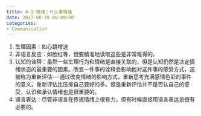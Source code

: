 ```yaml
---
title: 4-1-情绪：什么事情绪
date: 2017-08-18 00:00:00
categories:
- Communication
---
```

1.  生理因素：如心跳增速
2.  非语言反应：如脸红等，但要精准地读取这些是非常难得的。
3.  认知的诠释：虽然一些生理行为和情绪是直接关联的，但是认知仍然是决定情绪状态的最重要的因素。改变一件事的诠释会影响他对这件事的感受方式，这被称为重新评估---通过改变情绪的影响方式，重新思考充满感情色彩的事件的意义。重新评估比压抑自己要好的多。但是重新评估并不是否认自己的感受，认识和承认情绪也是很重要的。
4.  语言表达：尽管非语言在传递情绪上很有力，但有时候直接用语言表达是很有必要的。

